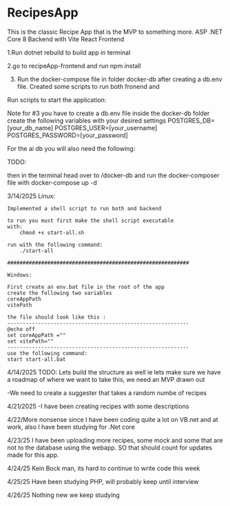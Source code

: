 # RecipesApp
This is the classic Recipe App that is the MVP to something more. ASP .NET Core 8 Backend with Vite React Frontend

1.Run dotnet rebuild to build app in terminal

2.go to recipeApp-frontend and run npm install

3. Run the docker-compose file in folder docker-db
    after creating a db.env file. 
Created some scripts to run both fronend and 


Run scripts to start the application:

Note for #3 you have to create a db.env file inside the docker-db folder
create the following variables with your desired settings
POSTGRES_DB=[your_db_name]
POSTGRES_USER=[your_username]
POSTGRES_PASSWORD=[your_password]

For the ai db you will also need the following: 

TODO: 

then in the terminal head over to /docker-db and run the docker-composer file with
    docker-compose up -d 

3/14/2025
    Linux:

    Implemented a shell script to run both and backend

    to run you must first make the shell script executable
    with:
        chmod +x start-all.sh
    
    run with the following command: 
        ./start-all

    ###########################################################

    Windows: 

    First create an env.bat file in the root of the app
    create the following two variables 
    coreAppPath 
    vitePath 

    the file should look like this :
    -----------------------------------------------------------
    @echo off
    set coreAppPath =""
    set vitePath=""
    -----------------------------------------------------------
    use the following command:
    start start-all.bat

4/14/2025
TODO: Lets build the structure as well ie lets make sure we have a roadmap of 
where we want to take this, we need an MVP drawn out

-We need to create a suggester that takes a random numbe of recipes 

4/21/2025
-I have been creating recipes with some descriptions

4/22/More nonsense since I have been coding quite a lot on VB.net and at work, also
I have been studying for .Net core

4/23/25 I have been uploading more recipes, some mock and some that are not 
to the database using the webapp. SO that should count for updates made for this app.

4/24/25 
Kein Bock man, its hard to continue to write code this week

4/25/25
Have been studying PHP, will probably keep until interview

4/26/25
Nothing new we keep studying
